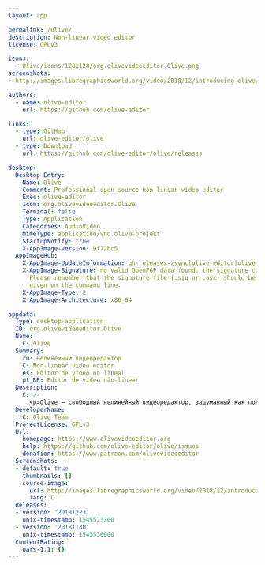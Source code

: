 ```yaml
---
layout: app

permalink: /Olive/
description: Non-linear video editor
license: GPLv3

icons:
  - Olive/icons/128x128/org.olivevideoeditor.Olive.png
screenshots:
- http://images.libregraphicsworld.org/video/2018/12/introducing-olive/olive-alpha-main-window.jpg

authors:
  - name: olive-editor
    url: https://github.com/olive-editor

links:
  - type: GitHub
    url: olive-editor/olive
  - type: Download
    url: https://github.com/olive-editor/olive/releases

desktop:
  Desktop Entry:
    Name: Olive
    Comment: Professional open-source non-linear video editor
    Exec: olive-editor
    Icon: org.olivevideoeditor.Olive
    Terminal: false
    Type: Application
    Categories: AudioVideo
    MimeType: application/vnd.olive-project
    StartupNotify: true
    X-AppImage-Version: 9f72bc5
  AppImageHub:
    X-AppImage-UpdateInformation: gh-releases-zsync|olive-editor|olive|continuous|Olive*-x86_64.AppImage.zsync
    X-AppImage-Signature: no valid OpenPGP data found. the signature could not be verified.
      Please remember that the signature file (.sig or .asc) should be the first file
      given on the command line.
    X-AppImage-Type: 2
    X-AppImage-Architecture: x86_64

appdata:
  Type: desktop-application
  ID: org.olivevideoeditor.Olive
  Name:
    C: Olive
  Summary:
    ru: Нелинейный видеоредактор
    C: Non-linear video editor
    es: Editor de video no lineal
    pt_BR: Editor de vídeo não-linear
  Description:
    C: >-
      <p>Olive — свободный нелинейный видеоредактор, задуманный как полноценная замена закрытым коммерческим продуктам.</p>
  DeveloperName:
    C: Olive Team
  ProjectLicense: GPLv3
  Url:
    homepage: https://www.olivevideoeditor.org
    help: https://github.com/olive-editor/olive/issues
    donation: https://www.patreon.com/olivevideoeditor
  Screenshots:
  - default: true
    thumbnails: []
    source-image:
      url: http://images.libregraphicsworld.org/video/2018/12/introducing-olive/olive-alpha-main-window.jpg
      lang: C
  Releases:
  - version: '20181223'
    unix-timestamp: 1545523200
  - version: '20181130'
    unix-timestamp: 1543536000
  ContentRating:
    oars-1.1: {}
---
```

